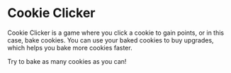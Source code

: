 # Cookie Clicker

Cookie Clicker is a game where you click a cookie to gain points, or in this case, bake cookies. You can use your baked cookies to buy upgrades, which helps you bake more cookies faster.

Try to bake as many cookies as you can!
